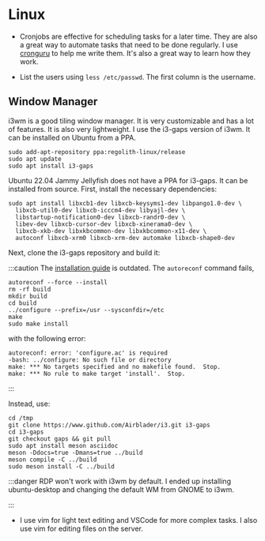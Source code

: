# Linux

* Cronjobs are effective for scheduling tasks for a later time. They are also a great way to automate tasks that need to be done regularly. I use [cronguru](https://crontab.guru/) to help me write them. It's also a great way to learn how they work. 

* List the users using `less /etc/passwd`. The first column is the username.

## Window Manager
i3wm is a good tiling window manager. It is very customizable and has a lot of features. It is also very lightweight. I use the i3-gaps version of i3wm.
It can be installed on Ubuntu from a PPA.
```
sudo add-apt-repository ppa:regolith-linux/release
sudo apt update
sudo apt install i3-gaps
``` 
Ubuntu 22.04 Jammy Jellyfish does not have a PPA for i3-gaps. It can be installed from source. 
First, install the necessary dependencies:

```
sudo apt install libxcb1-dev libxcb-keysyms1-dev libpango1.0-dev \
  libxcb-util0-dev libxcb-icccm4-dev libyajl-dev \
  libstartup-notification0-dev libxcb-randr0-dev \
  libev-dev libxcb-cursor-dev libxcb-xinerama0-dev \
  libxcb-xkb-dev libxkbcommon-dev libxkbcommon-x11-dev \
  autoconf libxcb-xrm0 libxcb-xrm-dev automake libxcb-shape0-dev
```
Next, clone the i3-gaps repository and build it:

:::caution
The [installation guide](https://gist.github.com/boreycutts/6417980039760d9d9dac0dd2148d4783) is outdated. The `autoreconf` command fails,
```
autoreconf --force --install
rm -rf build
mkdir build
cd build
../configure --prefix=/usr --sysconfdir=/etc
make
sudo make install
```
with the following error:
```
autoreconf: error: 'configure.ac' is required
-bash: ../configure: No such file or directory
make: *** No targets specified and no makefile found.  Stop.
make: *** No rule to make target 'install'.  Stop.
```
:::

Instead, use:
```
cd /tmp
git clone https://www.github.com/Airblader/i3.git i3-gaps
cd i3-gaps
git checkout gaps && git pull
sudo apt install meson asciidoc
meson -Ddocs=true -Dmans=true ../build
meson compile -C ../build
sudo meson install -C ../build
```

:::danger
RDP won't work with i3wm by default. I ended up installing ubuntu-desktop and changing the default WM from GNOME to i3wm.

:::

* I use vim for light text editing and VSCode for more complex tasks. I also use vim for editing files on the server.


